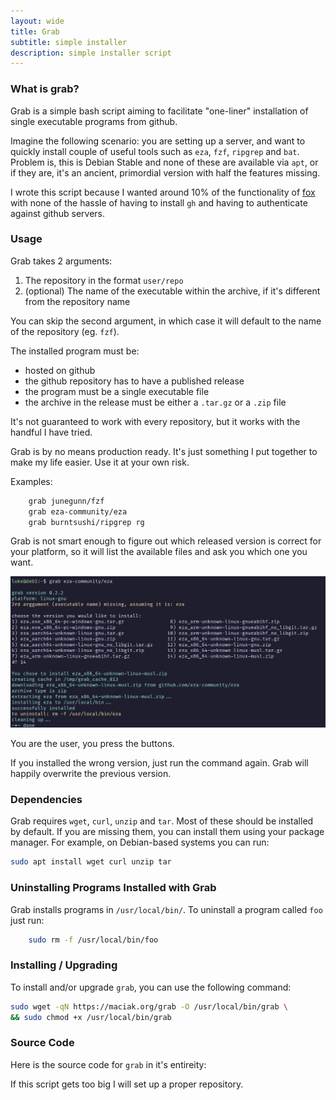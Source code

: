```yaml
---
layout: wide
title: Grab
subtitle: simple installer
description: simple installer script
---
```


### What is grab?

Grab is a simple bash script aiming to facilitate "one-liner" installation of single executable programs from github.

Imagine the following scenario: you are setting up a server, and want to quickly install couple of useful tools such as `eza`, `fzf`, `ripgrep` and `bat`. Problem is, this is Debian Stable and none of these are available via `apt`, or if they are, it's an ancient, primordial version with half the features missing.

I wrote this script because I wanted around 10% of the functionality of [fox](https://www.getfox.sh/) with none of the hassle of having to install `gh` and having to authenticate against github servers.


### Usage

Grab takes 2 arguments:

1. The repository in the format `user/repo`
3. (optional) The name of the executable within the archive, if it's different from the repository name

You can skip the second argument, in which case it will default to the name of the repository (eg. `fzf`).

The installed program must be:

- hosted on github
- the github repository has to have a published release
- the program must be a single executable file
- the archive in the release must be either a `.tar.gz` or a `.zip` file

It's not guaranteed to work with every repository, but it works with the handful I have tried. 

Grab is by no means production ready. It's just something I put together to make my life easier. Use it at your own risk.

Examples:

```bash
    grab junegunn/fzf
    grab eza-community/eza
    grab burntsushi/ripgrep rg
```
Grab is not smart enough to figure out which released version is correct for your platform, so it will list the available files and ask you which one you want.

![grab example](/images/grab.jpg)

You are the user, you press the buttons.

If you installed the wrong version, just run the command again. Grab will happily overwrite the previous version.

### Dependencies

Grab requires `wget`, `curl`, `unzip` and `tar`. Most of these should be installed by default. If you are missing them, you can install them using your package manager. For example, on Debian-based systems you can run:

```bash
sudo apt install wget curl unzip tar
```


### Uninstalling Programs Installed with Grab

Grab installs programs in `/usr/local/bin/`. To uninstall a program called `foo` just run:

```bash
    sudo rm -f /usr/local/bin/foo
```


### Installing / Upgrading

To install and/or upgrade `grab`, you can use the following command:

```bash
sudo wget -qN https://maciak.org/grab -O /usr/local/bin/grab \
&& sudo chmod +x /usr/local/bin/grab
```


### Source Code

Here is the source code for `grab` in it's entireity:

<script src="https://gist.github.com/maciakl/a3b689230b155227abeb35a462cb6478.js"></script>

If this script gets too big I will set up a proper repository.

